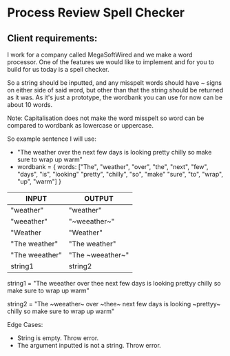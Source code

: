 # Process Review Spell Checker
## Client requirements:

I work for a company called MegaSoftWired and we make a word processor. One of the features we would like to implement and for you to build for us today is a spell checker. 

So a string should be inputted, and any misspelt words should have ~ signs on either side of said word, but other than that the string should be returned as it was. 
As it's just a prototype, the wordbank you can use for now can be about 10 words. 

Note: Capitalisation does not make the word misspelt so word can be compared to wordbank as lowercase or uppercase. 

So example sentence I will use: 
- "The weather over the next few days is looking pretty chilly so make sure to wrap up warm"
- wordbank = { words: ["The", "weather", "over", "the", "next", "few", "days", "is", "looking" 
"pretty", "chilly", "so", "make" "sure", "to", "wrap", "up", "warm"] }

|INPUT                          | OUTPUT|
|-------------------------------|------------|
|"weather"                      |   "weather"|
|"weeather"                     |   "~weeather~"|
|"Weather                       |   "Weather"|
|"The weather"                  |   "The weather"|
|"The weeather"                 |   "The ~weeather~"|
|string1                        |   string2|

string1 = "The weeather over thee next few days is looking prettyy chilly so make sure to wrap up warm"

string2 = "The ~weeather~ over ~thee~ next few days is looking ~prettyy~ chilly so make sure to wrap up warm"

Edge Cases:
- String is empty. Throw error. 
- The argument inputted is not a string. Throw error. 
